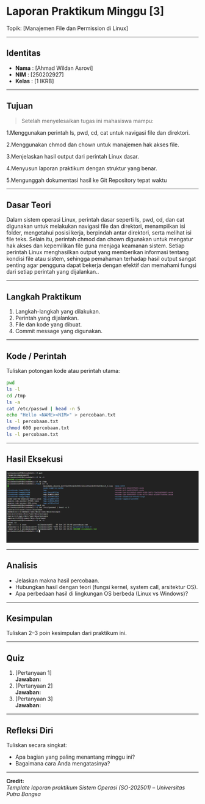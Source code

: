 
# Laporan Praktikum Minggu [3]
Topik: [Manajemen File dan Permission di Linux]

---

## Identitas
- **Nama**  : [Ahmad Wildan Asrovi]  
- **NIM**   : [250202927]  
- **Kelas** : [1 IKRB]

---

## Tujuan
> Setelah menyelesaikan tugas ini mahasiswa mampu:
> 
1.Menggunakan perintah ls, pwd, cd, cat untuk navigasi file dan direktori.

2.Menggunakan chmod dan chown untuk manajemen hak akses file.

3.Menjelaskan hasil output dari perintah Linux dasar.

4.Menyusun laporan praktikum dengan struktur yang benar.

5.Mengunggah dokumentasi hasil ke Git Repository tepat waktu

---

## Dasar Teori
Dalam sistem operasi Linux, perintah dasar seperti ls, pwd, cd, dan cat digunakan untuk melakukan navigasi file dan direktori, menampilkan isi folder, mengetahui posisi kerja, berpindah antar direktori, serta melihat isi file teks. Selain itu, perintah chmod dan chown digunakan untuk mengatur hak akses dan kepemilikan file guna menjaga keamanan sistem. Setiap perintah Linux menghasilkan output yang memberikan informasi tentang kondisi file atau sistem, sehingga pemahaman terhadap hasil output sangat penting agar pengguna dapat bekerja dengan efektif dan memahami fungsi dari setiap perintah yang dijalankan..

---

## Langkah Praktikum
1. Langkah-langkah yang dilakukan.  
2. Perintah yang dijalankan.  
3. File dan kode yang dibuat.  
4. Commit message yang digunakan.

---

## Kode / Perintah
Tuliskan potongan kode atau perintah utama:
```bash
pwd
ls -l
cd /tmp
ls -a
cat /etc/passwd | head -n 5
echo "Hello <NAME><NIM>" > percobaan.txt
ls -l percobaan.txt
chmod 600 percobaan.txt
ls -l percobaan.txt
```

---

## Hasil Eksekusi

![Screenshot hasil](screenshots/screenshot.week3.png)

---

## Analisis
- Jelaskan makna hasil percobaan.  
- Hubungkan hasil dengan teori (fungsi kernel, system call, arsitektur OS).  
- Apa perbedaan hasil di lingkungan OS berbeda (Linux vs Windows)?  

---

## Kesimpulan
Tuliskan 2–3 poin kesimpulan dari praktikum ini.

---

## Quiz
1. [Pertanyaan 1]  
   **Jawaban:**  
2. [Pertanyaan 2]  
   **Jawaban:**  
3. [Pertanyaan 3]  
   **Jawaban:**  

---

## Refleksi Diri
Tuliskan secara singkat:
- Apa bagian yang paling menantang minggu ini?  
- Bagaimana cara Anda mengatasinya?  

---

**Credit:**  
_Template laporan praktikum Sistem Operasi (SO-202501) – Universitas Putra Bangsa_
